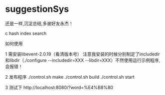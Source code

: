 suggestionSys
=============
还是一样,沉淀总结,多谢好友永杰！

c hash index search


如何使用

1 需安装libevent-2.0.19（看清版本号）
  注意我安装的时候分别制定了includedir和libdir（./configure --includedir=XXX  --libdir=XXX）不然使用运行示例程序,会报错！

2 发布程序
  ./control.sh make
  ./control.sh build
  ./control.sh start
  
3 测试下
  http://localhost:8080/?word=%E4%B8%80
